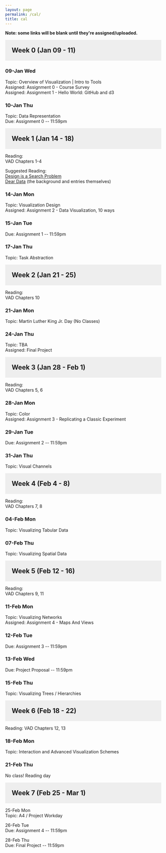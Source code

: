 ```yaml
---
layout: page
permalink: /cal/
title: cal
---
```


<style>

h2 {
  margin: 0 0 1em 0;
  padding: 1em;
  background-color: #EEEEEE;
}

.item {
  padding: 0 1em 1em 1em;
}

.due {
  font-weight: bold;
}

h2, ul {
  margin-bottom: 0
}

.topic, .assigned, .due, .materials, .vid {
  padding-left: 2em;
}

</style>

**Note: some links will be blank until they're assigned/uploaded.**

## Week 0 (Jan 09 - 11)

### 09-Jan Wed   
Topic: Overview of Visualization | Intro to Tools   
Assigned: Assignment 0 - Course Survey   
Assigned: Assignment 1 - Hello World: GitHub and d3   

### 10-Jan Thu   
Topic: Data Representation  
Due: Assignment 0 -- 11:59pm   

## Week 1 (Jan 14 - 18)

Reading:   
VAD Chapters 1-4   

Suggested Reading:   
[Design is a Search Problem](https://www.youtube.com/watch?v=fThhbt23SGM)   
[Dear Data](http://www.dear-data.com/theproject) (the background and entries themselves)   

### 14-Jan Mon   
Topic: Visualization Design   
Assigned: Assignment 2 - Data Visualization, 10 ways   

### 15-Jan Tue   
Due: Assignment 1 -- 11:59pm   

### 17-Jan Thu   
Topic: Task Abstraction   

## Week 2 (Jan 21 - 25)

Reading:   
VAD Chapters 10   

### 21-Jan Mon   
Topic: Martin Luther King Jr. Day (No Classes)   

### 24-Jan Thu   
Topic: TBA  
Assigned: Final Project   

## Week 3 (Jan 28 - Feb 1)

Reading:   
VAD Chapters 5, 6

### 28-Jan Mon   
Topic: Color    
Assigned: Assignment 3 - Replicating a Classic Experiment   

### 29-Jan Tue   
Due: Assignment 2 -- 11:59pm   

### 31-Jan Thu   
Topic: Visual Channels

## Week 4 (Feb 4 - 8)

Reading:   
VAD Chapters 7, 8

### 04-Feb Mon   
Topic: Visualizing Tabular Data   

### 07-Feb Thu   
Topic: Visualizing Spatial Data   

## Week 5 (Feb 12 - 16)
Reading:   
VAD Chapters 9, 11

### 11-Feb Mon   
Topic: Visualizing Networks   
Assigned: Assignment 4 - Maps And Views   

### 12-Feb Tue   
Due: Assignment 3 -- 11:59pm   

### 13-Feb Wed   
Due: Project Proposal -- 11:59pm   

### 15-Feb Thu   
Topic: Visualizing Trees / Hierarchies   

## Week 6 (Feb 18 - 22)   
Reading: 
VAD Chapters 12, 13

### 18-Feb Mon   
Topic: Interaction and Advanced Visualization Schemes   

### 21-Feb Thu   
No class! Reading day

## Week 7 (Feb 25 - Mar 1)   

25-Feb Mon   
Topic: A4 / Project Workday

26-Feb Tue   
Due: Assignment 4 -- 11:59pm   

28-Feb Thu   
Due: Final Project -- 11:59pm   
